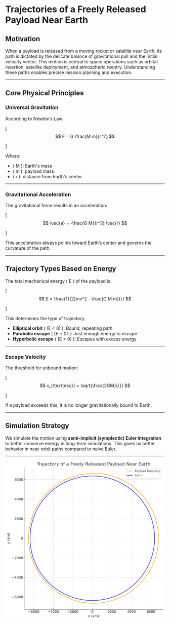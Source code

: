 #  Trajectories of a Freely Released Payload Near Earth

##  Motivation

When a payload is released from a moving rocket or satellite near Earth, its path is dictated by the delicate balance of gravitational pull and the initial velocity vector. This motion is central to space operations such as orbital insertion, satellite deployment, and atmospheric reentry. Understanding these paths enables precise mission planning and execution.

---

##  Core Physical Principles

### Universal Gravitation

According to Newton’s Law:

\[
$$
F = G \frac{M m}{r^2}
$$

\]

Where:







- \( M \): Earth's mass  
- \( m \): payload mass  
- \( r \): distance from Earth's center  

---

### Gravitational Acceleration

The gravitational force results in an acceleration:

\[
$$
\vec{a} = -\frac{G M}{r^3} \vec{r}
$$

\]

This acceleration always points toward Earth’s center and governs the curvature of the path.

---

##  Trajectory Types Based on Energy

The total mechanical energy \( E \) of the payload is:

\[
$$
E = \frac{1}{2}mv^2 - \frac{G M m}{r}
$$

\]

This determines the type of trajectory:

- **Elliptical orbit** \( (E < 0) \): Bound, repeating path
- **Parabolic escape** \( (E = 0) \): Just enough energy to escape
- **Hyperbolic escape** \( (E > 0) \): Escapes with excess energy

---

### Escape Velocity

The threshold for unbound motion:

\[
$$
v_{\text{esc}} = \sqrt{\frac{2GM}{r}}
$$

\]

If a payload exceeds this, it is no longer gravitationally bound to Earth.

---

##  Simulation Strategy

We simulate the motion using **semi-implicit (symplectic) Euler integration** to better conserve energy in long-term simulations. This gives us better behavior in near-orbit paths compared to naive Euler.

---

![alt text](image-3.png)
